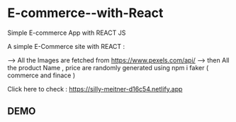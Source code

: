 # E-commerce--with-React
Simple E-commerce App with REACT JS 

A simple E-Commerce site with REACT :


   --> All the Images are fetched from https://www.pexels.com/api/ 
   --> then All the product Name , price are randomly generated using npm i faker ( commerce and finace ) 
 
 Click here to check : https://silly-meitner-d16c54.netlify.app
 
 DEMO
 -
 
 
